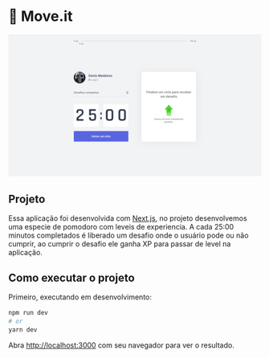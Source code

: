 # 👊 Move.it

![Capa](../.github/React_App.png)

## Projeto

Essa aplicação foi desenvolvida com [Next.js](https://nextjs.org/), no projeto desenvolvemos uma especie de pomodoro com leveis de experiencia. A cada 25:00 minutos completados é liberado um desafio onde o usuário pode ou não cumprir, ao cumprir o desafio ele ganha XP para passar de level na aplicação.

## Como executar o projeto

Primeiro, executando em desenvolvimento:

```bash
npm run dev
# or
yarn dev
```

Abra [http://localhost:3000](http://localhost:3000) com seu navegador para ver o resultado.

